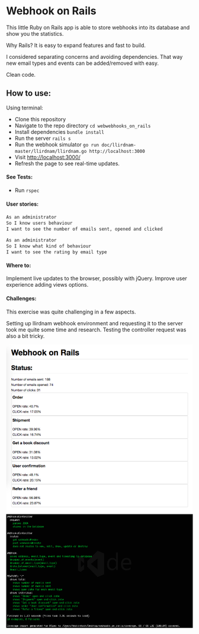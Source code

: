 # Webhook on Rails
This little Ruby on Rails app is able to store webhooks into its database and show you the statistics.

Why Rails? It is easy to expand features and fast to build.

I considered separating concerns and avoiding dependencies. That way new email types and events can be added/removed with easy.

Clean code.

## How to use:
Using terminal:
- Clone this repository
- Navigate to the repo directory `cd webwebhooks_on_rails`
- Install dependencies `bundle install`
- Run the server `rails s`
- Run the webhook simulator `go run doc/llirdnam-master/llirdnam/llirdnam.go http://localhost:3000`
- Visit <http://localhost:3000/>
- Refresh the page to see real-time updates.

#### See Tests:
- Run `rspec`

#### User stories:

```
As an administrator
So I know users behaviour
I want to see the number of emails sent, opened and clicked
```
```
As an administrator
So I know what kind of behaviour
I want to see the rating by email type
```

#### Where to:
Implement live updates to the browser, possibly with jQuery.
Improve user experience adding views options.

#### Challenges:
This exercise was quite challenging in a few aspects.

Setting up llirdnam webhook environment and requesting it to the server took me quite some time and research. Testing the controller request was also a bit tricky.

![alt text](doc/screen.png)
![alt text](doc/test.png)
